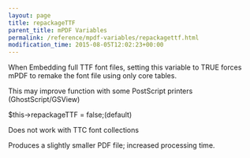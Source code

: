 ```yaml
---
layout: page
title: repackageTTF
parent_title: mPDF Variables
permalink: /reference/mpdf-variables/repackagettf.html
modification_time: 2015-08-05T12:02:23+00:00
---
```


When Embedding full TTF font files, setting this variable to TRUE forces mPDF to remake the font file using only core tables.

This may improve function with some PostScript printers (GhostScript/GSView)

$this->repackageTTF = false;(default)

Does not work with TTC font collections

Produces a slightly smaller PDF file; increased processing time.

